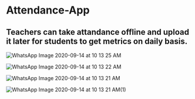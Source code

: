 # Attendance-App
## Teachers can take attandance offline and upload it later for students to get metrics on daily basis. 

![WhatsApp Image 2020-09-14 at 10 13 25 AM](https://user-images.githubusercontent.com/51812506/196055681-fd1a3957-1f76-4ed5-9aa1-0ccf50fe8351.jpeg)

![WhatsApp Image 2020-09-14 at 10 13 22 AM](https://user-images.githubusercontent.com/51812506/196055687-25b321f2-eb2a-43f5-a598-df710e13625c.jpeg)

![WhatsApp Image 2020-09-14 at 10 13 21 AM](https://user-images.githubusercontent.com/51812506/196055693-6b97ccc1-6b1a-4c56-8073-246710c33c44.jpeg)

![WhatsApp Image 2020-09-14 at 10 13 21 AM(1)](https://user-images.githubusercontent.com/51812506/196055706-49ec4930-4ab8-4b4f-a33a-c6c59a489b1f.jpeg)
